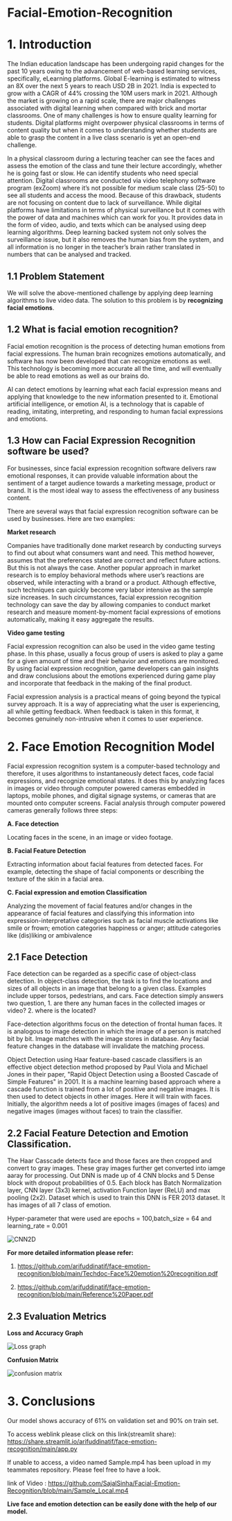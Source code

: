 # Facial-Emotion-Recognition

# 1. Introduction

The Indian education landscape has been undergoing rapid changes for the past 10 years owing to
the advancement of web-based learning services, specifically, eLearning platforms.
Global E-learning is estimated to witness an 8X over the next 5 years to reach USD 2B in 2021. India
is expected to grow with a CAGR of 44% crossing the 10M users mark in 2021. Although the market
is growing on a rapid scale, there are major challenges associated with digital learning when
compared with brick and mortar classrooms. One of many challenges is how to ensure quality
learning for students. Digital platforms might overpower physical classrooms in terms of content
quality but when it comes to understanding whether students are able to grasp the content in a live
class scenario is yet an open-end challenge.


In a physical classroom during a lecturing teacher can see the faces and assess the emotion of the
class and tune their lecture accordingly, whether he is going fast or slow. He can identify students who
need special attention. Digital classrooms are conducted via video telephony software program (exZoom) where it’s not possible for medium scale class (25-50) to see all students and access the
mood. Because of this drawback, students are not focusing on content due to lack of surveillance.
While digital platforms have limitations in terms of physical surveillance but it comes with the power of
data and machines which can work for you. It provides data in the form of video, audio, and texts
which can be analysed using deep learning algorithms. Deep learning backed system not only solves
the surveillance issue, but it also removes the human bias from the system, and all information is no
longer in the teacher’s brain rather translated in numbers that can be analysed and tracked.

## 1.1 Problem Statement

We will solve the above-mentioned challenge by applying deep learning algorithms to live video data.
The solution to this problem is by **recognizing facial emotions**.

## 1.2 What is facial emotion recognition?

Facial emotion recognition is the process of detecting human emotions from facial expressions. The human brain recognizes emotions automatically, and software has now been developed that can recognize emotions as well. This technology is becoming more accurate all the time, and will eventually be able to read emotions as well as our brains do. 

AI can detect emotions by learning what each facial expression means and applying that knowledge to the new information presented to it. Emotional artificial intelligence, or emotion AI, is a technology that is capable of reading, imitating, interpreting, and responding to human facial expressions and emotions.

## 1.3 How can Facial Expression Recognition software be used?

For businesses, since facial expression recognition software delivers raw emotional responses, it can provide valuable information about the sentiment of a target audience towards a marketing message, product or brand. It is the most ideal way to assess the effectiveness of any business content.

There are several ways that facial expression recognition software can be used by businesses. Here are two examples:

**Market research**

Companies have traditionally done market research by conducting surveys to find out about what consumers want and need. This method however, assumes that the preferences stated are correct and reflect future actions. But this is not always the case. Another popular approach in market research is to employ behavioral methods where user’s reactions are observed, while interacting with a brand or a product. Although effective, such techniques can quickly become very labor intensive as the sample size increases. In such circumstances, facial expression recognition technology can save the day by allowing companies to conduct market research and measure moment-by-moment facial expressions of emotions automatically, making it easy aggregate the results.

**Video game testing**

Facial expression recognition can also be used in the video game testing phase. In this phase, usually a focus group of users is asked to play a game for a given amount of time and their behavior and emotions are monitored. By using facial expression recognition, game developers can gain insights and draw conclusions about the emotions experienced during game play and incorporate that feedback in the making of the final product.

Facial expression analysis is a practical means of going beyond the typical survey approach. It is a way of appreciating what the user is experiencing, all while getting feedback. When feedback is taken in this format, it becomes genuinely non-intrusive when it comes to user experience.

# 2. Face Emotion Recognition Model

Facial expression recognition system is a computer-based technology and therefore, it uses algorithms to instantaneously detect faces, code facial expressions, and recognize emotional states. It does this by analyzing faces in images or video through computer powered cameras embedded in laptops, mobile phones, and digital signage systems, or cameras that are mounted onto computer screens. Facial analysis through computer powered cameras generally follows three steps:

**A. Face detection**

Locating faces in the scene, in an image or video footage.

**B. Facial Feature Detection**

Extracting information about facial features from detected faces. For example, detecting the shape of facial components or describing the texture of the skin in a facial area.

**C. Facial expression and emotion Classification**

Analyzing the movement of facial features and/or changes in the appearance of facial features and classifying this information into expression-interpretative categories such as facial muscle activations like smile or frown; emotion categories happiness or anger; attitude categories like (dis)liking or ambivalence

## 2.1 Face Detection 

Face detection can be regarded as a specific case of object-class detection. In object-class detection, the task is to find the locations and sizes of all objects in an image that belong to a given class. Examples include upper torsos, pedestrians, and cars. Face detection simply answers two question, 1. are there any human faces in the collected images or video? 2. where is the located?

Face-detection algorithms focus on the detection of frontal human faces. It is analogous to image detection in which the image of a person is matched bit by bit. Image matches with the image stores in database. Any facial feature changes in the database will invalidate the matching process.

Object Detection using Haar feature-based cascade classifiers is an effective object detection method proposed by Paul Viola and Michael Jones in their paper, "Rapid Object Detection using a Boosted Cascade of Simple Features" in 2001. It is a machine learning based approach where a cascade function is trained from a lot of positive and negative images. It is then used to detect objects in other images. Here it will train with faces. Initially, the algorithm needs a lot of positive images (images of faces) and negative images (images without faces) to train the classifier.

## 2.2 Facial Feature Detection and Emotion Classification.

The Haar Casscade detects face and those faces are then cropped and convert to gray images. These  gray images further get converted into iamge aaray for processing. Out DNN is made up of 4 CNN blocks and 5 Dense block with dropout probabilities of 0.5. Each block has Batch Normalization layer, CNN layer (3x3) kernel, activation Function layer (ReLU) and max pooling (2x2). Dataset which is used to train this DNN is FER 2013 dataset. It has images of all 7 class of emotion. 

Hyper-parameter that were used are epochs = 100,batch_size = 64 and learning_rate = 0.001

![CNN2D](https://user-images.githubusercontent.com/79034119/133448924-88b0c3c4-6eec-4f36-8c45-5a5d5a6f3b2a.png)

**For more detailed information please refer:** 
1. https://github.com/arifuddinatif/face-emotion-recognition/blob/main/Techdoc-Face%20emotion%20recognition.pdf

2. https://github.com/arifuddinatif/face-emotion-recognition/blob/main/Reference%20Paper.pdf

## 2.3 Evaluation Metrics

**Loss and Accuracy Graph**

![Loss graph](https://user-images.githubusercontent.com/79034119/133657378-ffb03296-9c65-4b86-bf34-0f7f028b55b1.png)

**Confusion Matrix**


![confusion matrix](https://user-images.githubusercontent.com/79034119/133657418-5e4cc352-d1a5-45bd-913e-0d398f2683d6.png)



# 3. Conclusions 

Our model shows accuracy of 61% on validation set and 90% on train set. 


To access weblink please click on this link(streamlit share): https://share.streamlit.io/arifuddinatif/face-emotion-recognition/main/app.py

If unable to access, a video named Sample.mp4 has been upload in my teammates repository. Please feel free to have a look.

link of Video : https://github.com/SajalSinha/Facial-Emotion-Recognition/blob/main/Sample_Local.mp4


**Live face and emotion detection can be easily done with the help of our model.**


